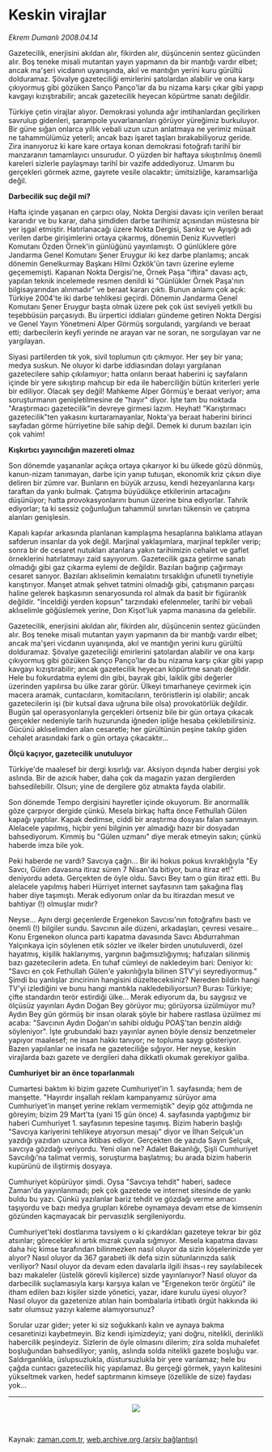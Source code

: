 # Keskin virajlar

*Ekrem Dumanlı 2008.04.14*

<tr><td class="metin" colspan="2" style="padding-top: 20px; padding-left: 5px; padding-right: 10px;">Gazetecilik, enerjisini akıldan alır, fikirden alır, düşüncenin sentez gücünden alır. Boş teneke misali mutantan yayın yapmanın da bir mantığı vardır elbet; ancak ma'şeri vicdanın uyanışında, akıl ve mantığın yerini kuru gürültü dolduramaz. Şövalye gazeteciliği emirlerini şatolardan alabilir ve ona karşı çıkıyormuş gibi gözüken Sanço Panço'lar da bu nizama karşı çıkar gibi yapıp kavgayı kızıştırabilir; ancak gazetecilik heyecan köpürtme sanatı değildir.</td></tr><tr><td class="metin" colspan="2" style="padding-top: 20px; padding-left: 5px; padding-right: 10px;"><p>Türkiye çetin virajlar alıyor. Demokrasi yolunda ağır imtihanlardan geçilirken savrulup gidenleri, şarampole yuvarlananları görüyor yüreğimiz burkuluyor. Bir güne sığan onlarca yıllık vebali uzun uzun anlatmaya ne yerimiz müsait ne tahammülümüz yeterli; ancak bazı işaret taşları bırakabiliyoruz geride. Zira inanıyoruz ki kare kare ortaya konan demokrasi fotoğrafı tarihî bir manzaranın tamamlayıcı unsurudur. O yüzden bir haftaya sıkıştırılmış önemli kareleri sizlerle paylaşmayı tarihî bir vazife addediyoruz. Umarım bu gerçekleri görmek azme, gayrete vesile olacaktır; ümitsizliğe, karamsarlığa değil.
<p><b>Darbecilik suç değil mi?</b>
<p>Hafta içinde yaşanan en çarpıcı olay, Nokta Dergisi davası için verilen beraat kararıdır ve bu karar, daha şimdiden darbe tarihimiz açısından müstesna bir yer işgal etmiştir. Hatırlanacağı üzere Nokta Dergisi, Sarıkız ve Ayışığı adı verilen darbe girişimlerini ortaya çıkarmış, dönemin Deniz Kuvvetleri Komutanı Özden Örnek'in günlüğünü yayınlamıştı. O günlüklere göre Jandarma Genel Komutanı Şener Eruygur iki kez darbe planlamış; ancak dönemin Genelkurmay Başkanı Hilmi Özkök'ün tavrı üzerine eyleme geçememişti. Kapanan Nokta Dergisi'ne, Örnek Paşa "iftira" davası açtı, yapılan teknik incelemede resmen denildi ki "Günlükler Örnek Paşa'nın bilgisayarından alınmadır" ve beraat kararı çıktı. Bunun anlamı çok açık: Türkiye 2004'te iki darbe tehlikesi geçirdi. Dönemin Jandarma Genel Komutanı Şener Eruygur başta olmak üzere pek çok üst seviyeli yetkili bu teşebbüsün parçasıydı. Bu ürpertici iddiaları gündeme getiren Nokta Dergisi ve Genel Yayın Yönetmeni Alper Görmüş sorgulandı, yargılandı ve beraat etti; darbecilerin keyfi yerinde ne arayan var ne soran, ne sorgulayan var ne yargılayan. 
<p>Siyasi partilerden tık yok, sivil toplumun çıtı çıkmıyor. Her şey bir yana; medya suskun. Ne oluyor ki darbe iddiasından dolayı yargılanan gazetecilere sahip çıkılamıyor; hatta onların beraat haberini iç sayfaların içinde bir yere sıkıştırıp mahcup bir eda ile haberciliğin bütün kriterleri yerle bir ediliyor. Olacak şey değil! Mahkeme Alper Görmüş'e beraat veriyor; ama soruşturmanın genişletilmesine de "hayır" diyor. İşte tam bu noktada "Araştırmacı gazetecilik"in devreye girmesi lazım. Heyhat! "Karıştırmacı gazetecilik"ten yakasını kurtaramayanlar, Nokta'ya beraat haberini birinci sayfadan görme hürriyetine bile sahip değil. Demek ki durum bazıları için çok vahim!
<p><b>Kışkırtıcı yayıncılığın mazereti olmaz</b>
<p>Son dönemde yaşananlar açıkça ortaya çıkarıyor ki bu ülkede gözü dönmüş, kanun-nizam tanımayan, darbe için yanıp tutuşan, ekonomik kriz çıksın diye deliren bir zümre var. Bunların en büyük arzusu, kendi hezeyanlarına karşı taraftan da yankı bulmak. Çatışma büyüdükçe etkilerinin artacağını düşünüyor; hatta provokasyonlarını bunun üzerine bina ediyorlar. Tahrik ediyorlar; ta ki sessiz çoğunluğun tahammül sınırları tükensin ve çatışma alanları genişlesin. 
<p>Kapalı kapılar arkasında planlanan kamplaşma hesaplarına balıklama atlayan safderun insanlar da yok değil. Marjinal yaklaşımlara, marjinal tepkiler verip; sonra bir de cesaret nutukları atanlara yakın tarihimizin cehalet ve gaflet örneklerini hatırlatmayı zaid sayıyorum. Gazetecilik gaza getirme sanatı olmadığı gibi gaz çıkarma eylemi de değildir. Bazıları bağırıp çağırmayı cesaret sanıyor. Bazıları aklıselimin kemalatını tırsaklığın ufunetli tıynetiyle karıştırıyor. Manşet atmak şehvet tatmini olmadığı gibi, çatışmanın parçası haline gelerek başkasının senaryosunda rol almak da basit bir figüranlık değildir. "İnceldiği yerden kopsun" tarzındaki efelenmeler, tarihî bir vebali aklıselimle göğüslemek yerine, Don Kişot'luk yapma manasına da gelebilir.
<p>Gazetecilik, enerjisini akıldan alır, fikirden alır, düşüncenin sentez gücünden alır. Boş teneke misali mutantan yayın yapmanın da bir mantığı vardır elbet; ancak ma'şeri vicdanın uyanışında, akıl ve mantığın yerini kuru gürültü dolduramaz. Şövalye gazeteciliği emirlerini şatolardan alabilir ve ona karşı çıkıyormuş gibi gözüken Sanço Panço'lar da bu nizama karşı çıkar gibi yapıp kavgayı kızıştırabilir; ancak gazetecilik heyecan köpürtme sanatı değildir. Hele bu fokurdatma eylemi din gibi, bayrak gibi, laiklik gibi değerler üzerinden yapılırsa bu ülke zarar görür. Ülkeyi tımarhaneye çevirmek için macera aramak, cuntacıların, komitacıların, teröristlerin işi olabilir; ancak gazetecilerin işi (bir kutsal dava uğruna bile olsa) provokatörlük değildir. Bugün şal operasyonlarıyla gerçekleri örtseniz bile bir gün ortaya çıkacak gerçekler nedeniyle tarih huzurunda iğneden ipliğe hesaba çekilebilirsiniz. Gücünü aklıselimden alan cesaretle; her gürültünün peşine takılıp giden cehalet arasındaki fark o gün ortaya çıkacaktır...
<p><b>Ölçü kaçıyor, gazetecilik unutuluyor</b>
<p>Türkiye'de maalesef bir dergi kısırlığı var. Aksiyon dışında haber dergisi yok aslında. Bir de azıcık haber, daha çok da magazin yazan dergilerden bahsedilebilir. Olsun; yine de dergilere göz atmakta fayda olabilir. 
<p>Son dönemde Tempo dergisini hayretler içinde okuyorum. Bir anormallik göze çarpıyor dergide çünkü. Mesela birkaç hafta önce Fethullah Gülen kapağı yaptılar. Kapak dedimse, ciddi bir araştırma dosyası falan sanmayın. Alelacele yapılmış, hiçbir yeni bilginin yer almadığı hazır bir dosyadan bahsediyorum. Kimmiş bu "Gülen uzmanı" diye merak etmeyin sakın; çünkü haberde imza bile yok.
<p>Peki haberde ne vardı? Savcıya çağrı... Bir iki hokus pokus kıvraklığıyla "Ey Savcı, Gülen davasına itiraz süren 7 Nisan'da bitiyor, buna itiraz et!" deniyordu adeta. Gerçekten de öyle oldu. Savcı Bey tam o gün itiraz etti. Bu alelacele yapılmış haberi Hürriyet internet sayfasının tam şakağına flaş haber diye taşımıştı. Merak ediyorum onlar da bu itirazdan mesut ve bahtiyar (!) olmuşlar mıdır?
<p>Neyse... Aynı dergi geçenlerde Ergenekon Savcısı'nın fotoğrafını bastı ve önemli (!) bilgiler sundu. Savcının aile düzeni, arkadaşları, çevresi vesaire... Konu Ergenekon olunca parti kapatma davasında Savcı Abdurrahman Yalçınkaya için söylenen etik sözler ve ilkeler birden unutuluverdi, özel hayatmış, kişilik haklarıymış, yargının bağımsızlığıymış; hafızaları silinmiş bazı gazetecilerin adeta. En tuhaf cümleyi de nakledeyim bari: Deniyor ki: "Savcı en çok Fethullah Gülen'e yakınlığıyla bilinen STV'yi seyrediyormuş." Şimdi bu yanlışlar zincirinin hangisini düzelteceksiniz? Nereden bildin hangi TV'yi izlediğini ve bunu hangi mantıkla nakledebiliyorsun? Burası Türkiye; çifte standardın terör estirdiği ülke... Merak ediyorum da, bu saygısız ve ölçüsüz yayınları Aydın Doğan Bey görüyor mu; görüyorsa üzülmüyor mu? Aydın Bey gün görmüş bir insan olarak şöyle bir habere rastlasa üzülmez mi acaba: "Savcının Aydın Doğan'ın sahibi olduğu POAŞ'tan benzin aldığı söyleniyor". İşte grubundaki bazı yayınlar aynen böyle densiz benzetmeler yapıyor maalesef; ne insan hakkı tanıyor; ne topluma saygı gösteriyor. Bazen yapılanlar ne insafa ne gazeteciliğe sığıyor. Her neyse, keskin virajlarda bazı gazete ve dergileri daha dikkatli okumak gerekiyor galiba. 
<p><b>Cumhuriyet bir an önce toparlanmalı</b>
<p>Cumartesi baktım ki bizim gazete Cumhuriyet'in 1. sayfasında; hem de manşette. "Hayırdır inşallah reklam kampanyamız sürüyor ama Cumhuriyet'in manşet yerine reklam vermemiştik" deyip göz attığımda ne göreyim; bizim 29 Mart'ta (yani 15 gün önce) 4. sayfasında yaptığımız bir haberi Cumhuriyet 1. sayfasının tepesine taşımış. Bizim haberin başlığı "Savcıya kariyerini tehlikeye atıyorsun mesajı" diyor ve İlhan Selçuk'un yazdığı yazıdan uzunca iktibas ediyor. Gerçekten de yazıda Sayın Selçuk, savcıya gözdağı veriyordu. Yeni olan ne? Adalet Bakanlığı, Şişli Cumhuriyet Savcılığı'na talimat vermiş, soruşturma başlatmış; bu arada bizim haberin kupürünü de iliştirmiş dosyaya. 
<p>Cumhuriyet köpürüyor şimdi. Oysa "Savcıya tehdit" haberi, sadece Zaman'da yayınlanmadı; pek çok gazetede ve internet sitesinde de yankı buldu bu yazı. Çünkü yazılanlar bariz tehdit ve gözdağı verme amacı taşıyordu ve bazı medya grupları körebe oynamaya devam etse de kimsenin gözünden kaçmayacak bir pervasızlık sergileniyordu.
<p>Cumhuriyet'teki dostlarıma tavsiyem o ki çıkardıkları gazeteye tekrar bir göz atsınlar; görecekler ki artık mızrak çuvala sığmıyor. Mesela kapatma davası daha hiç kimse tarafından bilinmezken nasıl oluyor da sizin köşelerinizde yer alıyor? Nasıl oluyor da 367 garabeti ilk defa sizin sütunlarınızda salık veriliyor? Nasıl oluyor da devam eden davalarla ilgili ihsas-ı rey sayılabilecek bazı makaleler (üstelik görevli kişilerce) sizde yayınlanıyor? Nasıl oluyor da darbecilik suçlamasıyla karşı karşıya kalan ve "Ergenekon terör örgütü" ile itham edilen bazı kişiler sizde yönetici, yazar, idare kurulu üyesi oluyor? Nasıl oluyor da gazetenize atılan hain bombalarla irtibatlı örgüt hakkında iki satır olumsuz yazıyı kaleme alamıyorsunuz?
<p>Sorular uzar gider; yeter ki siz soğukkanlı kalın ve aynaya bakma cesaretinizi kaybetmeyin. Biz kendi işimizdeyiz; yani doğru, nitelikli, derinlikli habercilik peşindeyiz. Sizlerin de öyle olmasını dilerim; zira solda muhalefet boşluğundan bahsediliyor; yanlış, aslında solda nitelikli gazete boşluğu var. Saldırganlıkla, üslupsuzlukla, düstursuzlukla bir yere varılamaz; hele bu çağda cuntacı gazetecilik hiç yapılamaz. Bu gerçeği görmek, yayın kalitesini yükseltmek varken, hedef saptırmanın kimseye (özellikle de size) faydası yok...
<p>
<p><hr/>
<p>
<p>
<p align="center"><img border="0" src="http://web.archive.org/web/20080614234410im_/http://medya.zaman.com.tr/2008/04/14/tiraj.jpg"/>
<p><br/></p></p></p></p></p></p></p></p></p></p></p></p></p></p></p></p></p></p></p></p></p></p></p></p></td></tr>

Kaynak: [zaman.com.tr](http://zaman.com.tr/yazar.do?yazino=676835), [web.archive.org (arşiv bağlantısı)](http://web.archive.org/web/20080614234410/http://www.zaman.com.tr:80/yazar.do?yazino=676835)
